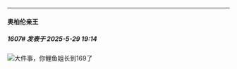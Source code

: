 ﻿
*****

####  奥柏伦亲王  
##### 1607#       发表于 2025-5-29 19:14

<img src="https://static.stage1st.com/image/smiley/face2017/067.png" referrerpolicy="no-referrer">大件事，你鲤鱼姐长到169了


